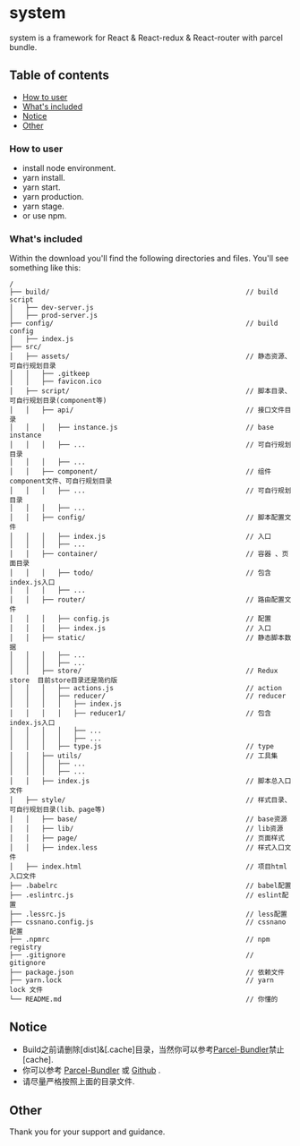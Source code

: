 # system

system is a framework for React & React-redux & React-router with parcel bundle.

## Table of contents

* [How to user](#how-to-user)
* [What's included](#what-is-included)
* [Notice](#notice)
* [Other](#other)

### How to user
* install node environment.
* yarn install.
* yarn start.
* yarn production.
* yarn stage.
* or use npm.

### What's included

Within the download you'll find the following directories and files.
You'll see something like this:

```
/
├── build/                                                 // build script
│   ├── dev-server.js                                     
│   ├── prod-server.js
├── config/                                                // build config
│   ├── index.js                                     
├── src/
│   ├── assets/                                            // 静态资源、可自行规划目录
│   │   ├── .gitkeep
│   │   ├── favicon.ico
│   ├── script/                                            // 脚本目录、可自行规划目录(component等)
│   │   ├── api/                                           // 接口文件目录
│   │   │   ├── instance.js                                // base instance
│   │   │   ├── ...                                        // 可自行规划目录
│   │   │   ├── ...                                        
│   │   ├── component/                                     // 组件component文件、可自行规划目录
│   │   │   ├── ...                                        // 可自行规划目录
│   │   │   ├── ...                                        
│   │   ├── config/                                        // 脚本配置文件
│   │   │   ├── index.js                                   // 入口
│   │   │   ├── ...  
│   │   ├── container/                                     // 容器 、页面目录
│   │   │   ├── todo/                                      // 包含index.js入口
│   │   │   ├── ... 
│   │   ├── router/                                        // 路由配置文件
│   │   │   ├── config.js                                  // 配置
│   │   │   ├── index.js                                   // 入口
│   │   ├── static/                                        // 静态脚本数据
│   │   │   ├── ...                                       
│   │   │   ├── ...    
│   │   ├── store/                                         // Redux store  目前store目录还是简约版
│   │   │   ├── actions.js                                 // action 
│   │   │   ├── reducer/                                   // reducer
│   │   │   │   ├── index.js
│   │   │   │   ├── reducer1/                              // 包含index.js入口
│   │   │   │   ├── ... 
│   │   │   │   ├── ... 
│   │   │   ├── type.js                                    // type
│   │   ├── utils/                                         // 工具集
│   │   │   ├── ...                                       
│   │   │   ├── ...  
│   │   ├── index.js                                       // 脚本总入口文件
│   ├── style/                                             // 样式目录、可自行规划目录(lib、page等)
│   │   ├── base/                                          // base资源
│   │   ├── lib/                                           // lib资源
│   │   ├── page/                                          // 页面样式
│   │   ├── index.less                                     // 样式入口文件
│   ├── index.html                                         // 项目html入口文件      
├── .babelrc                                               // babel配置
├── .eslintrc.js                                           // eslint配置
├── .lessrc.js                                             // less配置
├── cssnano.config.js                                      // cssnano配置
├── .npmrc                                                 // npm registry
├── .gitignore                                             // gitignore 
├── package.json                                           // 依赖文件
├── yarn.lock                                              // yarn lock 文件
└── README.md                                              // 你懂的

```

## Notice

*  Build之前请删除[dist]&[.cache]目录，当然你可以参考[Parcel-Bundler](https://parceljs.org/)禁止[cache]. 
*  你可以参考 [Parcel-Bundler](https://parceljs.org/) 或 [Github](https://github.com/parcel-bundler/parcel) .
*  请尽量严格按照上面的目录文件.

## Other
Thank you for your support and guidance.
